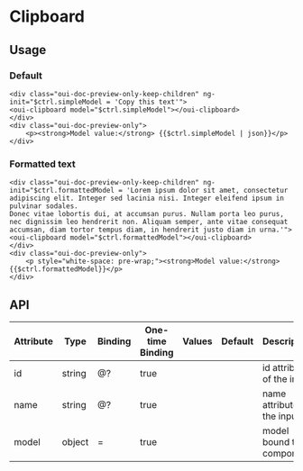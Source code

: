 # Clipboard

<component-status cx-design="complete" ux="rc"></component-status>

## Usage

### Default

```html:preview
<div class="oui-doc-preview-only-keep-children" ng-init="$ctrl.simpleModel = 'Copy this text'">
<oui-clipboard model="$ctrl.simpleModel"></oui-clipboard>
</div>
<div class="oui-doc-preview-only">
    <p><strong>Model value:</strong> {{$ctrl.simpleModel | json}}</p>
</div>
```

### Formatted text

```html:preview
<div class="oui-doc-preview-only-keep-children" ng-init="$ctrl.formattedModel = 'Lorem ipsum dolor sit amet, consectetur adipiscing elit. Integer sed lacinia nisi. Integer eleifend ipsum in pulvinar sodales.
Donec vitae lobortis dui, at accumsan purus. Nullam porta leo purus, nec dignissim leo hendrerit non. Aliquam semper, ante vitae consequat accumsan, diam tortor tempus diam, in hendrerit justo diam in urna.'">
<oui-clipboard model="$ctrl.formattedModel"></oui-clipboard>
</div>
<div class="oui-doc-preview-only">
    <p style="white-space: pre-wrap;"><strong>Model value:</strong> {{$ctrl.formattedModel}}</p>
</div>
```

## API

| Attribute             | Type   | Binding | One-time Binding | Values  | Default   | Description
| ----                  | ----   | ----    | ----             | ----    | ----      | ----
| id                    | string | @?      | true             |         |           | id attribute of the input
| name                  | string | @?      | true             |         |           | name attribute of the input
| model                 | object | =       | true             |         |           | model bound to component
